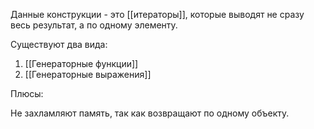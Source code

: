 Данные конструкции - это [[итераторы]], которые выводят не сразу весь результат, а по одному элементу.

Существуют два вида:
1) [[Генераторные функции]]
2) [[Генераторные выражения]]  

Плюсы:

Не захламляют память, так как возвращают по одному объекту. 

